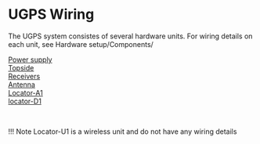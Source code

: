 # UGPS Wiring

The UGPS system consistes of several hardware units.
For wiring details on each unit, see Hardware setup/Components/

[Power supply](../power-supply.md) </br>
[Topside](../ugps-topside.md) </br >
[Receivers](../receiver-d1.md) </br>
[Antenna](../antenna.md) </br>
[Locator-A1](../locators/locator-a1.md) </br>
[locator-D1](../locators/locator-d1.md) </br>

</br>

!!! Note
   Locator-U1 is a wireless unit and do not have any wiring details


